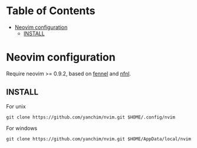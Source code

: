 # Table of Contents                                     <!-- :TOC: -->
- [Neovim configuration](#neovim-configuration)
  - [INSTALL](#install)

# Neovim configuration

Require neovim >= 0.9.2, based on [fennel] and [nfnl].

## INSTALL

For unix

    git clone https://github.com/yanchim/nvim.git $HOME/.config/nvim

For windows

    git clone https://github.com/yanchim/nvim.git $HOME/AppData/local/nvim

[fennel]: https://fennel-lang.org
[nfnl]: https://github.com/Olical/nfnl
